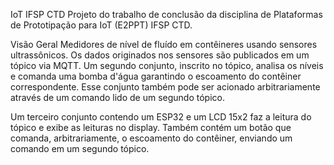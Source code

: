 IoT IFSP CTD
Projeto do trabalho de conclusão da disciplina de Plataformas de Prototipação para IoT (E2PPT) IFSP CTD.

Visão Geral
Medidores de nível de fluído em contêineres usando sensores ultrassônicos. Os dados originados nos sensores são publicados em um tópico via MQTT. Um segundo conjunto, inscrito no tópico, analisa os níveis e comanda uma bomba d'água garantindo o escoamento do contêiner correspondente. Esse conjunto também pode ser acionado arbitrariamente através de um comando lido de um segundo tópico.

Um terceiro conjunto contendo um ESP32 e um LCD 15x2 faz a leitura do tópico e exibe as leituras no display. Também contém um botão que comanda, arbitrariamente, o escoamento do contêiner, enviando um comando em um segundo tópico.
